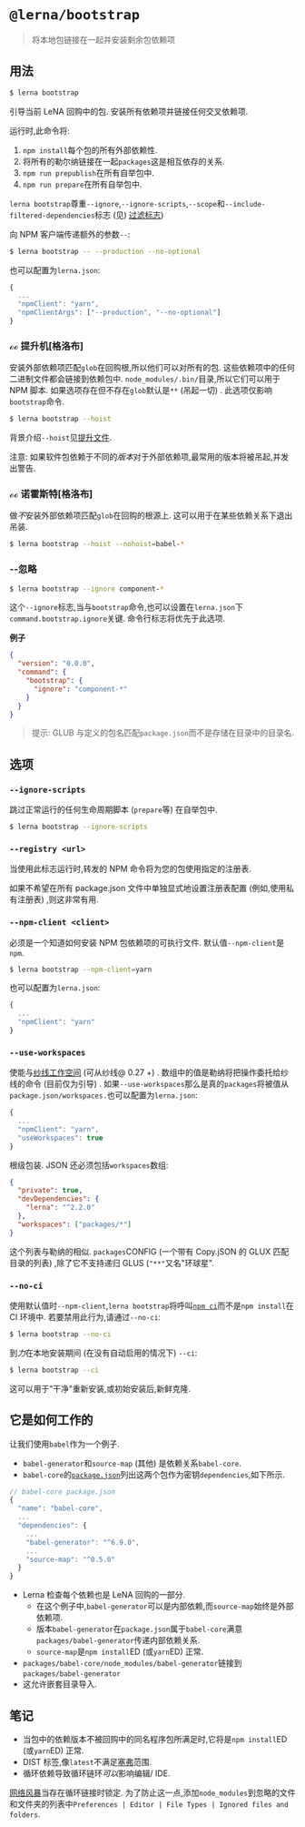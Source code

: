 # `@lerna/bootstrap`

> 将本地包链接在一起并安装剩余包依赖项

## 用法

```sh
$ lerna bootstrap
```

引导当前 LeNA 回购中的包. 安装所有依赖项并链接任何交叉依赖项.

运行时,此命令将:

1.  `npm install`每个包的所有外部依赖性.
2.  将所有的勒尔纳链接在一起`packages`这是相互依存的关系.
3.  `npm run prepublish`在所有自举包中.
4.  `npm run prepare`在所有自举包中.

`lerna bootstrap`尊重`--ignore`,`--ignore-scripts`,`--scope`和`--include-filtered-dependencies`标志 (见) [过滤标志](https://www.npmjs.com/package/@lerna/filter-options))

向 NPM 客户端传递额外的参数`--`:

```sh
$ lerna bootstrap -- --production --no-optional
```

也可以配置为`lerna.json`:

```js
{
  ...
  "npmClient": "yarn",
  "npmClientArgs": ["--production", "--no-optional"]
}
```

### ℴℴ 提升机[格洛布]

安装外部依赖项匹配`glob`在回购根,所以他们可以对所有的包. 这些依赖项中的任何二进制文件都会链接到依赖包中. `node_modules/.bin/`目录,所以它们可以用于 NPM 脚本. 如果选项存在但不存在`glob`默认是`**` (吊起一切) . 此选项仅影响`bootstrap`命令.

```sh
$ lerna bootstrap --hoist
```

背景介绍`--hoist`见[提升文件](https://github.com/lerna/lerna/blob/master/doc/hoist.md).

注意: 如果软件包依赖于不同的*版本*对于外部依赖项,最常用的版本将被吊起,并发出警告.

### ℴℴ 诺霍斯特[格洛布]

做*不*安装外部依赖项匹配`glob`在回购的根源上. 这可以用于在某些依赖关系下退出吊装.

```sh
$ lerna bootstrap --hoist --nohoist=babel-*
```

### --忽略

```sh
$ lerna bootstrap --ignore component-*
```

这个`--ignore`标志,当与`bootstrap`命令,也可以设置在`lerna.json`下`command.bootstrap.ignore`关键. 命令行标志将优先于此选项.

**例子**

```json
{
  "version": "0.0.0",
  "command": {
    "bootstrap": {
      "ignore": "component-*"
    }
  }
}
```

> 提示: GLUB 与定义的包名匹配`package.json`而不是存储在目录中的目录名.

## 选项

### `--ignore-scripts`

跳过正常运行的任何生命周期脚本 (`prepare`等) 在自举包中.

```sh
$ lerna bootstrap --ignore-scripts
```

### `--registry <url>`

当使用此标志运行时,转发的 NPM 命令将为您的包使用指定的注册表.

如果不希望在所有 package.json 文件中单独显式地设置注册表配置 (例如,使用私有注册表) ,则这非常有用.

### `--npm-client <client>`

必须是一个知道如何安装 NPM 包依赖项的可执行文件. 默认值`--npm-client`是`npm`.

```sh
$ lerna bootstrap --npm-client=yarn
```

也可以配置为`lerna.json`:

```js
{
  ...
  "npmClient": "yarn"
}
```

### `--use-workspaces`

使能与[纱线工作空间](https://github.com/yarnpkg/rfcs/blob/master/implemented/0000-workspaces-install-phase-1.md) (可从纱线@ 0.27 +) . 数组中的值是勒纳将把操作委托给纱线的命令 (目前仅为引导) . 如果`--use-workspaces`那么是真的`packages`将被值从`package.json/workspaces.`也可以配置为`lerna.json`:

```js
{
  ...
  "npmClient": "yarn",
  "useWorkspaces": true
}
```

根级包装. JSON 还必须包括`workspaces`数组:

```json
{
  "private": true,
  "devDependencies": {
    "lerna": "^2.2.0"
  },
  "workspaces": ["packages/*"]
}
```

这个列表与勒纳的相似. `packages`CONFIG (一个带有 Copy.jSON 的 GLUX 匹配目录的列表) ,除了它不支持递归 GLUS (`"**"`又名"环球星".

### `--no-ci`

使用默认值时`--npm-client`,`lerna bootstrap`将呼叫[`npm ci`](https://docs.npmjs.com/cli/ci)而不是`npm install`在 CI 环境中. 若要禁用此行为,请通过`--no-ci`:

```sh
$ lerna bootstrap --no-ci
```

到*力*在本地安装期间 (在没有自动启用的情况下) `--ci`:

```sh
$ lerna bootstrap --ci
```

这可以用于"干净"重新安装,或初始安装后,新鲜克隆.

## 它是如何工作的

让我们使用`babel`作为一个例子.

- `babel-generator`和`source-map` (其他) 是依赖关系`babel-core`.
- `babel-core`的[`package.json`](https://github.com/babel/babel/blob/13c961d29d76ccd38b1fc61333a874072e9a8d6a/packages/babel-core/package.json#L28-L47)列出这两个包作为密钥`dependencies`,如下所示.

```js
// babel-core package.json
{
  "name": "babel-core",
  ...
  "dependencies": {
    ...
    "babel-generator": "^6.9.0",
    ...
    "source-map": "^0.5.0"
  }
}
```

- Lerna 检查每个依赖也是 LeNA 回购的一部分.
  - 在这个例子中,`babel-generator`可以是内部依赖,而`source-map`始终是外部依赖项.
  - 版本`babel-generator`在`package.json`属于`babel-core`满意`packages/babel-generator`传递内部依赖关系.
  - `source-map`是`npm install`ED (或`yarn`ED) 正常.
- `packages/babel-core/node_modules/babel-generator`链接到`packages/babel-generator`
- 这允许嵌套目录导入.

## 笔记

- 当包中的依赖版本不被回购中的同名程序包所满足时,它将是`npm install`ED (或`yarn`ED) 正常.
- DIST 标签,像`latest`不满足[塞弗](https://semver.npmjs.com/)范围.
- 循环依赖导致循环链环*可以*影响编辑/ IDE.

[网络风暴](https://www.jetbrains.com/webstorm/)当存在循环链接时锁定. 为了防止这一点,添加`node_modules`到忽略的文件和文件夹的列表中`Preferences | Editor | File Types | Ignored files and folders`.
